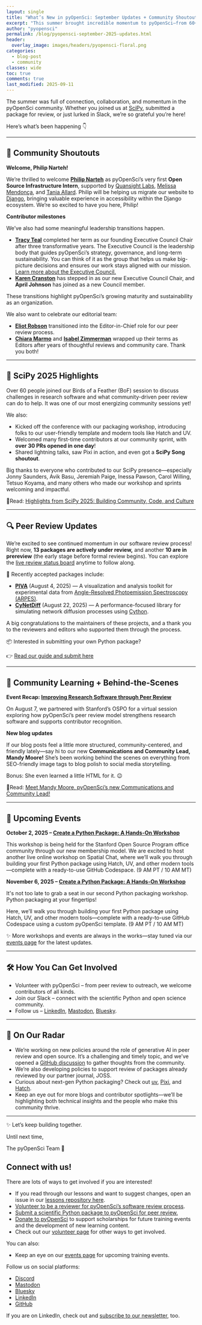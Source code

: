 ```yaml
---
layout: single
title: "What’s New in pyOpenSci: September Updates + Community Shoutouts"
excerpt: "This summer brought incredible momentum to pyOpenSci—from 60+ attendees at our SciPy session to 13 packages actively under review and exciting new leadership transitions. Join our November Python packaging workshop or explore how you can get involved in peer review."
author: "pyopensci"
permalink: /blog/pyopensci-september-2025-updates.html
header:
  overlay_image: images/headers/pyopensci-floral.png
categories:
  - blog-post
  - community
classes: wide
toc: true
comments: true
last_modified: 2025-09-11
---
```


The summer was full of connection, collaboration, and momentum in the pyOpenSci community. Whether you joined us at [SciPy](https://scipy.org/), submitted a package for review, or just lurked in Slack, we’re so grateful you’re here!

Here’s what’s been happening 👇

---

## **💬 Community Shoutouts**

**Welcome, Philip Narteh!**

We’re thrilled to welcome [**Philip Narteh**](https://github.com/Phinart98) as pyOpenSci’s very first **Open Source Infrastructure Intern**, supported by [Quansight Labs](https://labs.quansight.org/), [Melissa Mendonça](https://github.com/melissawm), and [Tania Allard](https://github.com/trallard). Philip will be helping us migrate our website to [Django](https://www.djangoproject.com/), bringing valuable experience in accessibility within the Django ecosystem. We’re so excited to have you here, Philip!

**Contributor milestones**

We’ve also had some meaningful leadership transitions happen.

* [**Tracy Teal**](https://github.com/tracykteal) completed her term as our founding Executive Council Chair after three transformative years. The Executive Council is the leadership body that guides pyOpenSci’s strategy, governance, and long-term sustainability. You can think of it as the group that helps us make big-picture decisions and ensures our work stays aligned with our mission. [Learn more about the Executive Council.](https://www.pyopensci.org/handbook/governance/executive-council.html)
* [**Karen Cranston**](https://github.com/kcranston) has stepped in as our new Executive Council Chair, and **April Johnson** has joined as a new Council member.

These transitions highlight pyOpenSci’s growing maturity and sustainability as an organization.

We also want to celebrate our editorial team:

* [**Eliot Robson**](https://github.com/eliotwrobson) transitioned into the Editor-in-Chief role for our peer review process.
* [**Chiara Marmo**](https://github.com/cmarmo) and [**Isabel Zimmerman**](https://github.com/isabelizimm) wrapped up their terms as Editors after years of thoughtful reviews and community care. Thank you both!

---

## **🎤 SciPy 2025 Highlights**

Over 60 people joined our Birds of a Feather (BoF) session to discuss challenges in research software and what community-driven peer review can do to help. It was one of our most energizing community sessions yet!

We also:

* Kicked off the conference with our packaging workshop, introducing folks to our user-friendly template and modern tools like Hatch and UV.
* Welcomed many first-time contributors at our community sprint, with **over 30 PRs opened in one day**!
* Shared lightning talks, saw Pixi in action, and even got a **SciPy Song shoutout**.

Big thanks to everyone who contributed to our SciPy presence—especially Jonny Saunders, Avik Basu, Jeremiah Paige, Inessa Pawson, Carol Willing, Tetsuo Koyama, and many others who made our workshop and sprints welcoming and impactful.

📖Read: [Highlights from SciPy 2025: Building Community, Code, and Culture](https://www.pyopensci.org/blog/pyopensci-at-scipy-2025.html)

---

## **🔍 Peer Review Updates**

We’re excited to see continued momentum in our software review process! Right now, **13 packages are actively under review,** and another **10 are in prereview** (the early stage before formal review begins). You can explore the [live review status board](https://www.pyopensci.org/metrics/peer-review/current-review-status.html) anytime to follow along.

🎉 Recently accepted packages include:

* [**PIVA**](https://github.com/pudeIko/piva) (August 4, 2025) — A visualization and analysis toolkit for experimental data from [Angle-Resolved Photoemission Spectroscopy (ARPES)](https://arpes.stanford.edu/research/tool-development/angle-resolved-photoemission-spectroscopy).
* [**CyNetDiff**](https://github.com/eliotwrobson/CyNetDiff) (August 22, 2025) — A performance-focused library for simulating network diffusion processes using [Cython](https://cython.org/).

A big congratulations to the maintainers of these projects, and a thank you to the reviewers and editors who supported them through the process.

📦 Interested in submitting your own Python package?

👉 [Read our guide and submit here](https://www.pyopensci.org/python-package-guide/)

---

## **🧠 Community Learning + Behind-the-Scenes**

**Event Recap: [Improving Research Software through Peer Review](https://www.pyopensci.org/events/pyopensci-stanford-ospo-peer-review.html)**

On August 7, we partnered with Stanford’s OSPO for a virtual session exploring how pyOpenSci’s peer review model strengthens research software and supports contributor recognition.

**New blog updates**

If our blog posts feel a little more structured, community-centered, and friendly lately—say hi to our new **Communications and Community Lead, Mandy Moore!** She’s been working behind the scenes on everything from SEO-friendly image tags to blog polish to social media storytelling.

Bonus: She even learned a little HTML for it. 😉

📖Read: [Meet Mandy Moore, pyOpenSci’s new Communications and Community Lead!](https://www.pyopensci.org/blog/mandy-moore-communications-lead.html)

---

## 📅 Upcoming Events

**October 2, 2025 – [Create a Python Package: A Hands-On Workshop](https://www.pyopensci.org/events/pyopensci-stanford-create-python-package-workshop.html)**

This workshop is being held for the Stanford Open Source Program office community through our new membership model. We are excited to host another live online workshop on Spatial Chat, where we’ll walk you through building your first Python package using Hatch, UV, and other modern tools—complete with a ready-to-use GitHub Codespace. (9 AM PT / 10 AM MT)

**November 6, 2025 – [Create a Python Package: A Hands-On Workshop](https://www.pyopensci.org/events/python-packaging-workshop-november-2025.html)**

It's not too late to grab a seat in our second Python packaging workshop. Python packaging at your fingertips!

Here, we’ll walk you through building your first Python package using Hatch, UV, and other modern tools—complete with a ready-to-use GitHub Codespace using a custom pyOpenSci template. (9 AM PT / 10 AM MT)

✨ More workshops and events are always in the works—stay tuned via our [events page](https://www.pyopensci.org/events.html) for the latest updates.

---

## **🛠️ How You Can Get Involved**

* Volunteer with pyOpenSci – from peer review to outreach, we welcome contributors of all kinds.
* Join our Slack – connect with the scientific Python and open science community.
* Follow us – [LinkedIn](https://www.linkedin.com/company/pyopensci/), [Mastodon](https://fosstodon.org/@pyOpenSci), [Bluesky](https://bsky.app/profile/pyopensci.org).

---

## **👀 On Our Radar**

* We’re working on new policies around the role of generative AI in peer review and open source. It’s a challenging and timely topic, and we’ve opened a [GitHub discussion](https://github.com/pyOpenSci/software-peer-review/issues/331) to gather thoughts from the community.
* We’re also developing policies to support review of packages already reviewed by our partner journal, JOSS.
* Curious about next-gen Python packaging? Check out [uv](https://github.com/astral-sh/uv), [Pixi](https://pixi.sh/), and [Hatch](https://hatch.pypa.io/latest/).
* Keep an eye out for more blogs and contributor spotlights—we’ll be highlighting both technical insights and the people who make this community thrive.

---

✨ Let’s keep building together.

Until next time,

The pyOpenSci Team 💛


<div class="notice" markdown="1">

## Connect with us!

There are lots of ways to get involved if you are interested!

* If you read through our lessons and want to suggest changes, open an issue in our [lessons repository here](https://github.com/pyOpenSci/lessons).
* [Volunteer to be a reviewer for pyOpenSci’s software review process](https://docs.google.com/forms/u/6/d/e/1FAIpQLSeVf-L_1-jYeO84OvEE8UemEoCmIiD5ddP_aO8S90vb7srADQ/viewform?usp=send_form).
* [Submit a scientific Python package to pyOpenSci for peer review.](https://www.pyopensci.org/software-peer-review/how-to/author-guide.html#submit-your-package-for-peer-review)
* [Donate to pyOpenSci](https://give.communityin.org/pyopensci_2024?ref=ab_0sHhtifYvgR0sHhtifYvgR) to support scholarships for future training events and the development of new learning content.
* Check out our [volunteer page](https://www.pyopensci.org/volunteer.html) for other ways to get involved.

You can also:

* Keep an eye on our [events page](https://www.pyopensci.org/events/index.html) for upcoming training events.

Follow us on social platforms:

* [Discord](https://discord.com/invite/yYyDFP2BcP)
* [Mastodon](https://fosstodon.org/@pyopensci)
* [Bluesky](https://bsky.app/profile/pyopensci.org)
* [LinkedIn](https://www.linkedin.com/company/pyopensci/)
* [GitHub](https://github.com/pyOpenSci)

If you are on LinkedIn, check out and [subscribe to our newsletter](https://www.linkedin.com/newsletters/7179551305344933888/?displayConfirmation=true), too.

</div>
